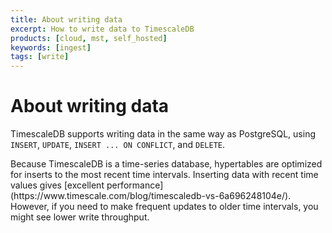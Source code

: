 ```yaml
---
title: About writing data
excerpt: How to write data to TimescaleDB
products: [cloud, mst, self_hosted]
keywords: [ingest]
tags: [write]
---
```


# About writing data

TimescaleDB supports writing data in the same way as PostgreSQL, using `INSERT`,
`UPDATE`, `INSERT ... ON CONFLICT`, and `DELETE`.

<Highlight type="note">
Because TimescaleDB is a time-series database, hypertables are optimized for
inserts to the most recent time intervals. Inserting data with recent time
values gives
[excellent performance](https://www.timescale.com/blog/timescaledb-vs-6a696248104e/).
However, if you need to make frequent updates to older time intervals, you
might see lower write throughput.
</Highlight>
